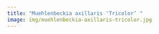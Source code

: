 ```yaml
---
title: "Muehlenbeckia axillaris 'Tricolor’ "
image: img/muehlenbeckia-axillaris-tricolor.jpg
---
```

